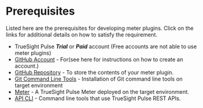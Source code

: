 Prerequisites
=============

Listed here are the prerequisites for developing meter plugins. Click on the links for additional details on how to satisfy the requirement.

- TrueSight Pulse ___Trial___ or ___Paid___ account (Free accounts are not able to use meter plugins)
- [GitHub Account]() - For(see here for instructions on how to create an account.)
- [GitHub Repository]() - To store the contents of your meter plugin.
- [Git Command Line Tools]() - Installation of Git command line tools on target environment
- [Meter]() - A TrueSight Pulse Meter deployed on the target environment.
- [API CLI](http://boundary.github.io/pulse-api-cli/) - Command line tools that use TrueSight Pulse REST APIs.

